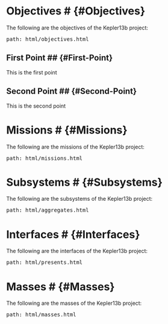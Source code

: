 # Objectives # {#Objectives}
The following are the objectives of the Kepler13b project:
<pre class=include>path: html/objectives.html</pre>

## First Point ## {#First-Point}
This is the first point

## Second Point ## {#Second-Point}
This is the second point

# Missions # {#Missions}
The following are the missions of the Kepler13b project:
<pre class=include>path: html/missions.html</pre>

# Subsystems # {#Subsystems}
The following are the subsystems of the Kepler13b project:
<pre class=include>path: html/aggregates.html</pre>

# Interfaces # {#Interfaces}
The following are the interfaces of the Kepler13b project:
<pre class=include>path: html/presents.html</pre>

# Masses # {#Masses}
The following are the masses of the Kepler13b project:
<pre class=include>path: html/masses.html</pre>
